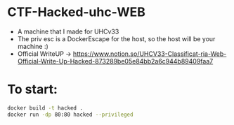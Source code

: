 # CTF-Hacked-uhc-WEB
- A machine that I made for UHCv33 
- The priv esc is a DockerEscape for the host, so the host will be your machine :)
- Official WriteUP -> https://www.notion.so/UHCV33-Classificat-ria-Web-Official-Write-Up-Hacked-873289be05e84bb2a6c944b89409faa7
# To start:
```bash 
docker build -t hacked .
docker run -dp 80:80 hacked --privileged
```
